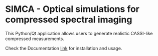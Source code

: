 # SIMCA - Optical simulations for compressed spectral imaging

This Python/Qt application allows users to generate realistic CASSI-like compressed measurements.

Check the Documentation [link](https://arouxel.gitlab.io/simca-documentation/) for installation and usage.
